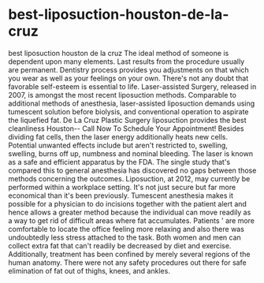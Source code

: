 # best-liposuction-houston-de-la-cruz
best liposuction houston de la cruz The ideal method of someone is dependent upon many elements.  Last results from the procedure usually are permanent.  Dentistry process provides you adjustments on that which you wear as well as your feelings on your own.  There's not any doubt that favorable self-esteem is essential to life. Laser-assisted Surgery, released in 2007, is amongst the most recent liposuction methods.   Comparable to additional methods of anesthesia, laser-assisted liposuction demands using tumescent solution before biolysis, and conventional operation to aspirate the liquefied fat. De La Cruz Plastic Surgery liposuction provides the best cleanliness Houston-- Call Now To Schedule Your Appointment!   Besides dividing fat cells, then the laser energy additionally heats new cells.  Potential unwanted effects include but aren't restricted to, swelling, swelling, burns off up, numbness and nominal bleeding.  The laser is known as a safe and efficient apparatus by the FDA.  The single study that's compared this to general anesthesia has discovered no gaps between those methods concerning the outcomes.  Liposuction, at 2012, may currently be performed within a workplace setting.   It's not just secure but far more economical than it's been previously.   Tumescent anesthesia makes it possible for a physician to do incisions together with the patient alert and hence allows a greater method because the individual can move readily as a way to get rid of difficult areas where fat accumulates.   Patients ' are more comfortable to locate the office feeling more relaxing and also there was undoubtedly less stress attached to the task. Both women and men can collect extra fat that can't readily be decreased by diet and exercise.    Additionally, treatment has been confined by merely several regions of the human anatomy.  There were not any safety procedures out there for safe elimination of fat out of thighs, knees, and ankles.   
